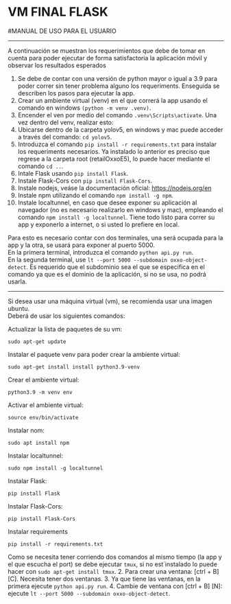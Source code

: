 # VM FINAL FLASK 
#MANUAL DE USO PARA EL USUARIO

---
A continuación se muestran los requerimientos que debe de tomar en cuenta para poder ejecutar de forma satisfactoria la aplicación móvil y observar los resultados esperados
1. Se debe de contar con una versión de python mayor o igual a 3.9 para poder correr sin tener problema alguno los requeriments.
Enseguida se describen los pasos para ejecutar la app.
1. Crear un ambiente virtual (venv) en el que correrá la app usando el comando en windows ```(python -m venv .venv)```.
2. Encender el ven por medio del comando ```.venv\Scripts\activate```.
Una vez dentro del venv, realizar esto:
3. Ubicarse dentro de la carpeta yolov5, en windows y mac puede acceder a través del comando: ```cd yolov5```.
4. Introduzca el comando ```pip install -r requirements.txt``` para instalar los requeriments necesarios.
Ya instalado lo anterior es preciso que regrese a la carpeta root (retailOxxoE5), lo puede hacer mediante el comando ```cd ..```.
5. Intale Flask usando ```pip install Flask```.
6. Instale Flask-Cors con ```pip install Flask-Cors```.
7. Instale nodejs, veáse la documentación oficial: https://nodejs.org/en
8. Instale npm utilizando el comando ```npm install -g npm```.
9. Instale localtunnel, en caso que desee exponer su aplicación al navegador (no es necesario realizarlo en windows y mac), empleando el comando ```npm install -g localtunnel```.
Tiene todo listo para correr su app y exponerlo a internet, o si usted lo prefiere en local.

Para esto es necesario contar con dos terminales, una será ocupada para la app y la otra, se usará para exponer al puerto 5000.
<br>
En la primera terminal, introduzca el comando ```python api.py run```.
<br>
En la segunda terminal, use ```lt --port 5000 --subdomain oxxo-object-detect```. Es requerido que el subdominio sea el que se especifica en el comando ya que es el dominio de la aplicación, si no se usa, no podrá usarla.

---
Si desea usar una máquina virtual (vm), se recomienda usar una imagen ubuntu.
<br>
Deberá de usar los siguientes comandos:

Actualizar la lista de paquetes de su vm:
```
sudo apt-get update
```
Instalar el paquete venv para poder crear la ambiente virtual:
```
sudo apt-get install install python3.9-venv
```
Crear el ambiente virtual:
```
python3.9 -m venv env
```
Activar el ambiente virtual:
```
source env/bin/activate
```
Instalar nom:
```
sudo apt install npm
```
Instalar localtunnel:
```
sudo npm install -g localtunnel
```
Instalar Flask:
```
pip install Flask
```
Instalar Flask-Cors:
```
pip install Flask-Cors
```
Instalar requirements
```
pip install -r requirements.txt
```
 Como se necesita tener corriendo dos comandos al mismo tiempo (la app y el que escucha el port) se debe ejecutar ```tmux```, si no est´instalado lo puede hacer con ```sudo apt-get install tmux```.
2. Para crear una ventana: [ctrl + B] [C]. Necesita tener dos ventanas.
3. Ya que tiene las ventanas, en la primera ejecute ```python api.py run```.
4. Cambie de ventana con [ctrl + B] [N]: ejecute ```lt --port 5000 --subdomain oxxo-object-detect```.
